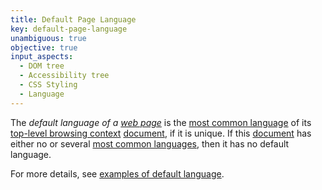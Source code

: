 ```yaml
---
title: Default Page Language
key: default-page-language
unambiguous: true
objective: true
input_aspects:
  - DOM tree
  - Accessibility tree
  - CSS Styling
  - Language
---
```


The _default language of a [web page][]_ is the [most common language][] of its [top-level browsing context](https://html.spec.whatwg.org/#top-level-browsing-context) [document][], if it is unique. If this [document][] has either no or several [most common languages][most common language], then it has no default language.

For more details, see [examples of default language][].

[document]: https://dom.spec.whatwg.org/#document-element 'DOM document element, as of 2020/06/05'
[most common language]: #most-common-element-language 'Definition of Most Common Language of an Element'
[web page]: #web-page-html 'Definition of Web Page (HTML)'
[examples of default language]: https://act-rules.github.io/pages/examples/element-language/
